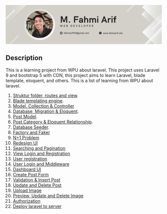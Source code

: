 <p align="center"><a href="https://fahmiarif.site" target="_blank"><img src="/public/img/banner.png" width="700" alt="Fahmi Arif"></a></p>

## Description

This is a learning project from WPU about laravel. This project uses Laravel 9 and bootstrap 5 with CDN, this project aims to learn Laravel, blade template, eloquent, and others.
This is a list of learning from WPU about laravel.

1. [Struktur folder, routes and view](/public/docs/structure-folder-and-view.md).
2. [Blade templating engine](/public/docs/blade-templating-engine.md).
3. [Model, Collection & Controller](/public/docs/model-collection-and-controller.md)
4. [Database, Migration & Eloquent](/public/docs/database-migration-and-eloquent.md).
5. [Post Model](/public/docs/post-model.md).
6. [Post Category & Eloquent Relationship](/public/docs/post-category-and-eloquent-relationship.md).
7. [Database Seeder](/public/docs/database-seeder.md).
8. [Factory and Faker](/public/docs/factory-and-faker.md)
9. [N+1 Problem](/public/docs/n%2B1-problem.md)
10. [Redesign UI](/public/docs/redesign-ui.md)
11. [Searching and Pagination](/public/docs/searching-and-pagination.md)
12. [View Login and Registration](/public/docs/view-login-and-registration.md)
13. [User registration](/public/docs/user-registration.md)
14. [User Login and Middleware](/public/docs/user-login-and-middleware.md)
15. [Dashboard UI](/public/docs/dashboard-ui.md)
16. [Create Post Form](/public/docs/create-post-form.md)
17. [Validation & Insert Post](/public/docs/validation-and-insert-post.md)
18. [Update and Delete Post](/public/docs/update-and-delete-post.md)
19. [Upload Image](/public/docs/upload-image.md)
20. [Preview, Update and Delete Image](/public/docs/preview-update-and-delete-image.md)
21. [Authorization](/public/docs/authorization.md)
22. [Deploy laravel to server](/public/docs/deploy-laravel.md)

